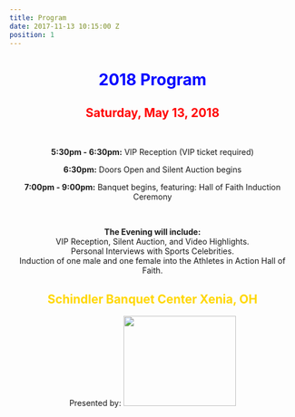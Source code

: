 ```yaml
---
title: Program
date: 2017-11-13 10:15:00 Z
position: 1
---
```


<div style="text-align: center;">

<h1><b>
<font color="Blue">2018 Program</font>
</b>
</h1>
</div>

<div style="text-align: center;">
<h2>
<font color="Red">Saturday, May 13, 2018</font>
</h2>
<br>

<div style="text-align: center;">
<p><b>5:30pm - 6:30pm:</b>
VIP Reception (VIP ticket required)</p>
<p><b>6:30pm:</b>
Doors Open and Silent Auction begins</p>
<p><b>7:00pm - 9:00pm:</b>
Banquet begins, featuring:
Hall of Faith Induction Ceremony</p>
<br>
<p><b>The Evening will include:</b><br>
VIP Reception, Silent Auction, and Video Highlights.
<br>Personal Interviews with Sports Celebrities.
<br>Induction of one male and one female into the Athletes in Action Hall of Faith.</p>
<h2>
<font color="Gold"> Schindler Banquet Center Xenia, OH</font>
</h2>
Presented by:
<img src="http://goaia.org/Media/Default/Events/NOC/sponsors/rl_carriers.png" height="159" width="198">
</div>